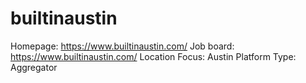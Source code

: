 # builtinaustin

Homepage: https://www.builtinaustin.com/
Job board: https://www.builtinaustin.com/
Location Focus: Austin
Platform Type: Aggregator
